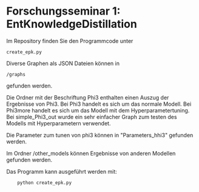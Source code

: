 # Forschungsseminar 1: EntKnowledgeDistillation

Im Repository finden Sie den Programmcode unter 

    create_epk.py

Diverse Graphen als JSON Dateien können in 

    /graphs

gefunden werden.

Die Ordner mit der Beschriftung Phi3 enthalten einen Auszug der Ergebnisse von Phi3. Bei Phi3 handelt es sich um das normale Modell. Bei Phi3more handelt es sich um das Modell mit dem Hyperparametertuning. Bei simple_Phi3_out wurde ein sehr einfacher Graph zum testen des Modells mit Hyperparametern verwendet.

Die Parameter zum tunen von phi3 können in "Parameters_hhi3" gefunden werden.

Im Ordner /other_models können Ergebnisse von anderen Modellen gefunden werden.

Das Programm kann ausgeführt werden mit:

```python
    python create_epk.py
```
